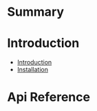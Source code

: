 # Summary

# Introduction
- [Introduction](../../README.md)
- [Installation](installation.md)

# Api Reference